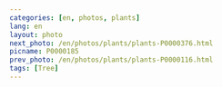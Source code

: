 ```yaml
---
categories: [en, photos, plants]
lang: en
layout: photo
next_photo: /en/photos/plants/plants-P0000376.html
picname: P0000185
prev_photo: /en/photos/plants/plants-P0000116.html
tags: [Tree]
---
```

